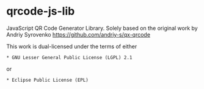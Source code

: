 # qrcode-js-lib
JavaScript QR Code Generator Library.
Solely based on the original work by Andriy Syrovenko
https://github.com/andriy-s/qx-qrcode

This work is dual-licensed under the terms of either

    * GNU Lesser General Public License (LGPL) 2.1

or

    * Eclipse Public License (EPL)
